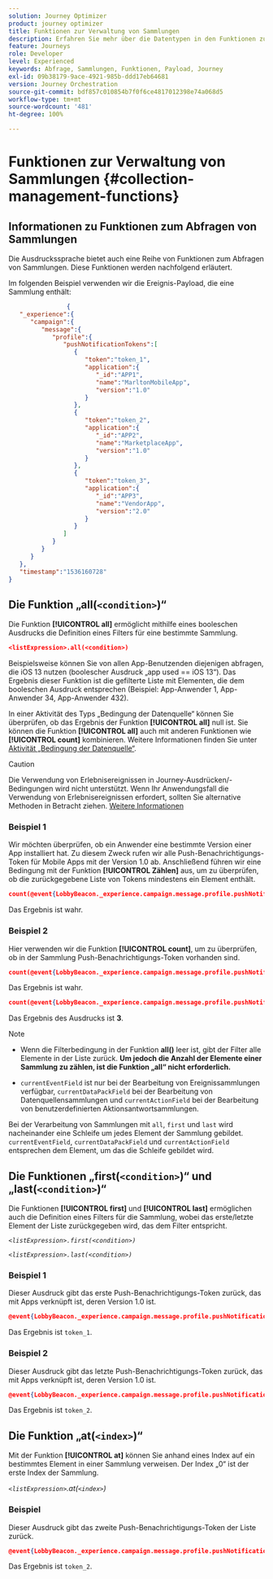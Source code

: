 ```yaml
---
solution: Journey Optimizer
product: journey optimizer
title: Funktionen zur Verwaltung von Sammlungen
description: Erfahren Sie mehr über die Datentypen in den Funktionen zur Verwaltung von Sammlungen
feature: Journeys
role: Developer
level: Experienced
keywords: Abfrage, Sammlungen, Funktionen, Payload, Journey
exl-id: 09b38179-9ace-4921-985b-ddd17eb64681
version: Journey Orchestration
source-git-commit: bdf857c010854b7f0f6ce4817012398e74a068d5
workflow-type: tm+mt
source-wordcount: '481'
ht-degree: 100%

---
```


# Funktionen zur Verwaltung von Sammlungen {#collection-management-functions}


## Informationen zu Funktionen zum Abfragen von Sammlungen

Die Ausdruckssprache bietet auch eine Reihe von Funktionen zum Abfragen von Sammlungen. Diese Funktionen werden nachfolgend erläutert.

Im folgenden Beispiel verwenden wir die Ereignis-Payload, die eine Sammlung enthält:

```json
                { 
   "_experience":{ 
      "campaign":{ 
         "message":{ 
            "profile":{ 
               "pushNotificationTokens":[ 
                  { 
                     "token":"token_1",
                     "application":{ 
                        "_id":"APP1",
                        "name":"MarltonMobileApp",
                        "version":"1.0"
                     }
                  },
                  { 
                     "token":"token_2",
                     "application":{ 
                        "_id":"APP2",
                        "name":"MarketplaceApp",
                        "version":"1.0"
                     }
                  },
                  { 
                     "token":"token_3",
                     "application":{ 
                        "_id":"APP3",
                        "name":"VendorApp",
                        "version":"2.0"
                     }
                  }
               ]
            }
         }
      }
   },
   "timestamp":"1536160728"
}
```

## Die Funktion „all(`<condition>`)“

Die Funktion **[!UICONTROL all]** ermöglicht mithilfe eines booleschen Ausdrucks die Definition eines Filters für eine bestimmte Sammlung.

```json
<listExpression>.all(<condition>)
```

Beispielsweise können Sie von allen App-Benutzenden diejenigen abfragen, die iOS 13 nutzen (boolescher Ausdruck „app used == iOS 13“). Das Ergebnis dieser Funktion ist die gefilterte Liste mit Elementen, die dem booleschen Ausdruck entsprechen (Beispiel: App-Anwender 1, App-Anwender 34, App-Anwender 432).

In einer Aktivität des Typs „Bedingung der Datenquelle“ können Sie überprüfen, ob das Ergebnis der Funktion **[!UICONTROL all]** null ist. Sie können die Funktion **[!UICONTROL all]** auch mit anderen Funktionen wie **[!UICONTROL count]** kombinieren. Weitere Informationen finden Sie unter [Aktivität „Bedingung der Datenquelle“](../condition-activity.md#data_source_condition).


>[!CAUTION]
>
>Die Verwendung von Erlebnisereignissen in Journey-Ausdrücken/-Bedingungen wird nicht unterstützt. Wenn Ihr Anwendungsfall die Verwendung von Erlebnisereignissen erfordert, sollten Sie alternative Methoden in Betracht ziehen. [Weitere Informationen](../exp-event-lookup.md)

### Beispiel 1

Wir möchten überprüfen, ob ein Anwender eine bestimmte Version einer App installiert hat. Zu diesem Zweck rufen wir alle Push-Benachrichtigungs-Token für Mobile Apps mit der Version 1.0 ab. Anschließend führen wir eine Bedingung mit der Funktion **[!UICONTROL Zählen]** aus, um zu überprüfen, ob die zurückgegebene Liste von Tokens mindestens ein Element enthält.

```json
count(@event{LobbyBeacon._experience.campaign.message.profile.pushNotificationTokens.all(currentEventField.application.version == "1.0").token}) > 0
```

Das Ergebnis ist wahr.

### Beispiel 2

Hier verwenden wir die Funktion **[!UICONTROL count]**, um zu überprüfen, ob in der Sammlung Push-Benachrichtigungs-Token vorhanden sind.

```json
count(@event{LobbyBeacon._experience.campaign.message.profile.pushNotificationTokens.all().token}) > 0
```


Das Ergebnis ist wahr.


```json
count(@event{LobbyBeacon._experience.campaign.message.profile.pushNotificationTokens.token})
```

Das Ergebnis des Ausdrucks ist **3**.


>[!NOTE]
>
>* Wenn die Filterbedingung in der Funktion **all()** leer ist, gibt der Filter alle Elemente in der Liste zurück. **Um jedoch die Anzahl der Elemente einer Sammlung zu zählen, ist die Funktion „all“ nicht erforderlich.**
>
>* `currentEventField` ist nur bei der Bearbeitung von Ereignissammlungen verfügbar, `currentDataPackField` bei der Bearbeitung von Datenquellensammlungen und `currentActionField` bei der Bearbeitung von benutzerdefinierten Aktionsantwortsammlungen.
>
>  Bei der Verarbeitung von Sammlungen mit `all`, `first` und `last` wird nacheinander eine Schleife um jedes Element der Sammlung gebildet. `currentEventField`, `currentDataPackField` und `currentActionField` entsprechen dem Element, um das die Schleife gebildet wird.


## Die Funktionen „first(`<condition>`)“ und „last(`<condition>`)“

Die Funktionen **[!UICONTROL first]** und **[!UICONTROL last]** ermöglichen auch die Definition eines Filters für die Sammlung, wobei das erste/letzte Element der Liste zurückgegeben wird, das dem Filter entspricht.

_`<listExpression>.first(<condition>)`_

_`<listExpression>.last(<condition>)`_

### Beispiel 1

Dieser Ausdruck gibt das erste Push-Benachrichtigungs-Token zurück, das mit Apps verknüpft ist, deren Version 1.0 ist.


```json
@event{LobbyBeacon._experience.campaign.message.profile.pushNotificationTokens.first(currentEventField.application.version == "1.0").token}
```

Das Ergebnis ist `token_1`.

### Beispiel 2

Dieser Ausdruck gibt das letzte Push-Benachrichtigungs-Token zurück, das mit Apps verknüpft ist, deren Version 1.0 ist.


```json
@event{LobbyBeacon._experience.campaign.message.profile.pushNotificationTokens.last(currentEventField.application.version == "1.0").token}
```

Das Ergebnis ist `token_2`.

## Die Funktion „at(`<index>`)“

Mit der Funktion **[!UICONTROL at]** können Sie anhand eines Index auf ein bestimmtes Element in einer Sammlung verweisen.
Der Index „0“ ist der erste Index der Sammlung.

_`<listExpression>`.at(`<index>`)_

### Beispiel

Dieser Ausdruck gibt das zweite Push-Benachrichtigungs-Token der Liste zurück.


```json
@event{LobbyBeacon._experience.campaign.message.profile.pushNotificationTokens.at(1).token}
```

Das Ergebnis ist `token_2`.